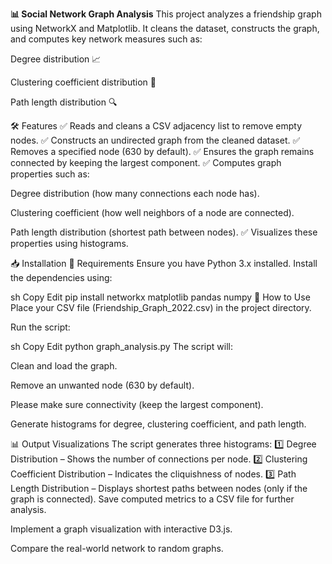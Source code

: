 **📊 Social Network Graph Analysis**
This project analyzes a friendship graph using NetworkX and Matplotlib. It cleans the dataset, constructs the graph, and computes key network measures such as:

Degree distribution 📈

Clustering coefficient distribution 🔄

Path length distribution 🔍

🛠 Features
✅ Reads and cleans a CSV adjacency list to remove empty nodes.
✅ Constructs an undirected graph from the cleaned dataset.
✅ Removes a specified node (630 by default).
✅ Ensures the graph remains connected by keeping the largest component.
✅ Computes graph properties such as:

Degree distribution (how many connections each node has).

Clustering coefficient (how well neighbors of a node are connected).

Path length distribution (shortest path between nodes).
✅ Visualizes these properties using histograms.

📥 Installation
🔹 Requirements
Ensure you have Python 3.x installed. Install the dependencies using:

sh
Copy
Edit
pip install networkx matplotlib pandas numpy
🚀 How to Use
Place your CSV file (Friendship_Graph_2022.csv) in the project directory.

Run the script:

sh
Copy
Edit
python graph_analysis.py
The script will:

Clean and load the graph.

Remove an unwanted node (630 by default).

Please make sure connectivity (keep the largest component).

Generate histograms for degree, clustering coefficient, and path length.

📊 Output Visualizations
The script generates three histograms:
1️⃣ Degree Distribution – Shows the number of connections per node.
2️⃣ Clustering Coefficient Distribution – Indicates the cliquishness of nodes.
3️⃣ Path Length Distribution – Displays shortest paths between nodes (only if the graph is connected).
Save computed metrics to a CSV file for further analysis.

Implement a graph visualization with interactive D3.js.

Compare the real-world network to random graphs.

